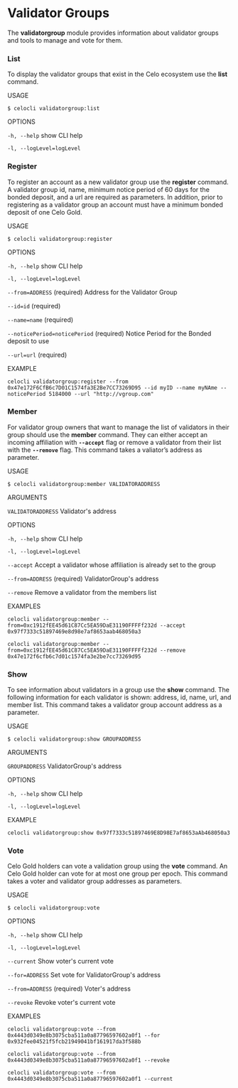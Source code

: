 # Validator Groups

The **validatorgroup** module provides information about validator groups and tools to manage and vote for them.

### **List**

To display the validator groups that exist in the Celo ecosystem use the **list** command.

USAGE

`$ celocli validatorgroup:list`

OPTIONS

`-h, --help` show CLI help

`-l, --logLevel=logLevel`

### **Register**

To register an account as a new validator group use the **register** command. A validator group id, name, minimum notice period of 60 days for the bonded deposit, and a url are required as parameters. In addition, prior to registering as a validator group an account must have a minimum bonded deposit of one Celo Gold.

USAGE

`$ celocli validatorgroup:register`

OPTIONS

`-h, --help` show CLI help

`-l, --logLevel=logLevel`

`--from=ADDRESS` \(required\) Address for the Validator Group

`--id=id` \(required\)

`--name=name` \(required\)

`--noticePeriod=noticePeriod` \(required\) Notice Period for the Bonded deposit to use

`--url=url` \(required\)

EXAMPLE

`celocli validatorgroup:register --from 0x47e172F6CfB6c7D01C1574fa3E2Be7CC73269D95 --id myID --name myNAme --noticePeriod 5184000 --url "http://vgroup.com"`

### **Member**

For validator group owners that want to manage the list of validators in their group should use the **member** command. They can either accept an incoming affiliation with **`--accept`** flag or remove a validator from their list with the **`--remove`** flag. This command takes a valiator’s address as parameter.

USAGE

`$ celocli validatorgroup:member VALIDATORADDRESS`

ARGUMENTS

`VALIDATORADDRESS` Validator's address

OPTIONS

`-h, --help` show CLI help

`-l, --logLevel=logLevel`

`--accept` Accept a validator whose affiliation is already set to the group

`--from=ADDRESS` \(required\) ValidatorGroup's address

`--remove` Remove a validator from the members list

EXAMPLES

`celocli validatorgroup:member --from=0xc1912fEE45d61C87Cc5EA59DaE31190FFFFf232d --accept 0x97f7333c51897469e8d98e7af8653aab468050a3`

`celocli validatorgroup:member --from=0xc1912fEE45d61C87Cc5EA59DaE31190FFFFf232d --remove 0x47e172f6cfb6c7d01c1574fa3e2be7cc73269d95`

### **Show**

To see information about validators in a group use the **show** command. The following information for each validator is shown: address, id, name, url, and member list. This command takes a validator group account address as a parameter.

USAGE

`$ celocli validatorgroup:show GROUPADDRESS`

ARGUMENTS

`GROUPADDRESS` ValidatorGroup's address

OPTIONS

`-h, --help` show CLI help

`-l, --logLevel=logLevel`

EXAMPLE

`celocli validatorgroup:show 0x97f7333c51897469E8D98E7af8653aAb468050a3`

### **Vote**

Celo Gold holders can vote a validation group using the **vote** command. An Celo Gold holder can vote for at most one group per epoch. This command takes a voter and validator group addresses as parameters.

USAGE

`$ celocli validatorgroup:vote`

OPTIONS

`-h, --help` show CLI help

`-l, --logLevel=logLevel`

`--current` Show voter's current vote

`--for=ADDRESS` Set vote for ValidatorGroup's address

`--from=ADDRESS` \(required\) Voter's address

`--revoke` Revoke voter's current vote

EXAMPLES

`celocli validatorgroup:vote --from 0x4443d0349e8b3075cba511a0a87796597602a0f1 --for 0x932fee04521f5fcb21949041bf161917da3f588b`

`celocli validatorgroup:vote --from 0x4443d0349e8b3075cba511a0a87796597602a0f1 --revoke`

`celocli validatorgroup:vote --from 0x4443d0349e8b3075cba511a0a87796597602a0f1 --current`

